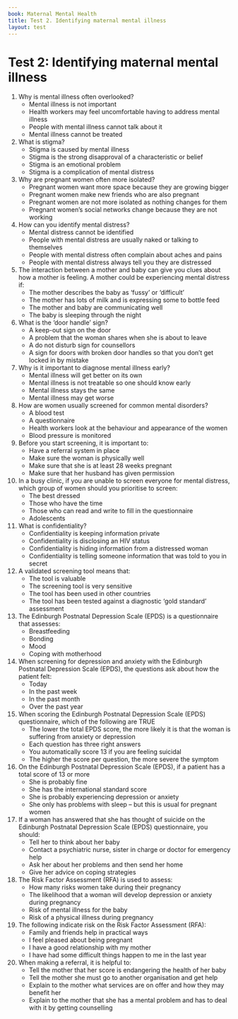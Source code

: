 ```yaml
---
book: Maternal Mental Health
title: Test 2. Identifying maternal mental illness
layout: test
---
```


# Test 2: Identifying maternal mental illness

1.	Why is mental illness often overlooked?
	-	Mental illness is not important
	+	Health workers may feel uncomfortable having to address mental illness
	-	People with mental illness cannot talk about it
	-	Mental illness cannot be treated
2.	What is stigma?
	-	Stigma is caused by mental illness
	+	Stigma is the strong disapproval of a characteristic or belief 
	-	Stigma is an emotional problem
	-	Stigma is a complication of mental distress
3.	Why are pregnant women often more isolated?
	-	Pregnant women want more space because they are growing bigger
	-	Pregnant women make new friends who are also pregnant
	-	Pregnant women are not more isolated as nothing changes for them
	+	Pregnant women’s social networks change because they are not working
4.	How can you identify mental distress?
	-	Mental distress cannot be identified
	-	People with mental distress are usually naked or talking to themselves
	+	People with mental distress often complain about aches and pains
	-	People with mental distress always tell you they are distressed
5.	The interaction between a mother and baby can give you clues about how a mother is feeling. A mother could be experiencing mental distress if:
	+	The mother describes the baby as ‘fussy’ or ‘difficult’
	-	The mother has lots of milk and is expressing some to bottle feed
	-	The mother and baby are communicating well
	-	The baby is sleeping through the night
6.	What is the ‘door handle’ sign?
	-	A keep-out sign on the door
	+	A problem that the woman shares when she is about to leave
	-	A do not disturb sign for counsellors
	-	A sign for doors with broken door handles so that you don’t get locked in by mistake
7.	Why is it important to diagnose mental illness early?
	-	Mental illness will get better on its own
	-	Mental illness is not treatable so one should know early
	-	Mental illness stays the same
	+	Mental illness may get worse
8.	How are women usually screened for common mental disorders?
	-	A blood test
	+	A questionnaire 
	-	Health workers look at the behaviour and appearance of the women
	-	Blood pressure is monitored 
9.	Before you start screening, it is important to:
	+	Have a referral system in place
	-	Make sure the woman is physically well
	-	Make sure that she is at least 28 weeks pregnant 
	-	Make sure that her husband has given permission
10.	In a busy clinic, if you are unable to screen everyone for mental distress, which group of women should you prioritise to screen:
	-	The best dressed
	-	Those who have the time
	-	Those who can read and write to fill in the questionnaire
	+	Adolescents
11.	What is confidentiality?
	+	Confidentiality is keeping information private
	-	Confidentiality is disclosing an HIV status
	-	Confidentiality is hiding information from a distressed woman
	-	Confidentiality is telling someone information that was told to you in secret
12.	A validated screening tool means that:
	-	The tool is valuable 
	-	The screening tool is very sensitive
	-	The tool has been used in other countries
	+	The tool has been tested against a diagnostic ‘gold standard’ assessment
13.	The Edinburgh Postnatal Depression Scale (EPDS) is a questionnaire that assesses:
	-	Breastfeeding
	-	Bonding
	+	Mood
	-	Coping with motherhood
14.	When screening for depression and anxiety with the Edinburgh Postnatal Depression Scale (EPDS), the questions ask about how the patient felt:
	-	Today
	+	In the past week
	-	In the past month
	-	Over the past year
15.	When scoring the Edinburgh Postnatal Depression Scale (EPDS) questionnaire, which of the following are TRUE
	-	The lower the total EPDS score, the more likely it is that the woman is suffering from anxiety or depression
	-	Each question has three right answers
	-	You automatically score 13 if you are feeling suicidal
	+	The higher the score per question, the more severe the symptom
16.	On the Edinburgh Postnatal Depression Scale (EPDS), if a patient has a total score of 13 or more
	-	She is probably fine
	-	She has the international standard score
	+	She is probably experiencing depression or anxiety
	-	She only has problems with sleep – but this is usual for pregnant women
17.	If a woman has answered that she has thought of suicide on the Edinburgh Postnatal Depression Scale (EPDS) questionnaire, you should:
	-	Tell her to think about her baby
	+	Contact a psychiatric nurse, sister in charge or doctor for emergency help
	-	Ask her about her problems and then send her home
	-	Give her advice on coping strategies
18.	The Risk Factor Assessment (RFA) is used to assess:
	-	How many risks women take during their pregnancy
	+	The likelihood that a woman will develop depression or anxiety during pregnancy
	-	Risk of mental illness for the baby
	-	Risk of a physical illness during pregnancy
19.	The following indicate risk on the Risk Factor Assessment (RFA):
	-	Family and friends help in practical ways
	-	I feel pleased about being pregnant
	-	I have a good relationship with my mother
	+	I have had some difficult things happen to me in the last year
20.	When making a referral, it is helpful to:
	-	Tell the mother that her score is endangering the health of her baby
	-	Tell the mother she must go to another organisation and get help
	+	Explain to the mother what services are on offer and how they may benefit her
	-	Explain to the mother that she has a mental problem and has to deal with it by getting counselling

